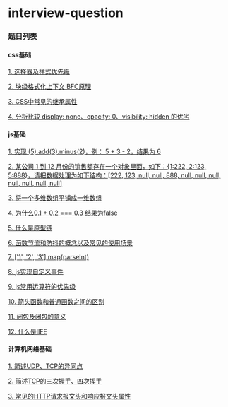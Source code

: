# interview-question

### 题目列表

#### css基础

[1. 选择器及样式优先级](https://github.com/lxinr/interview-question/issues/13)

[2. 块级格式化上下文 BFC原理](https://github.com/lxinr/interview-question/issues/14)

[3. CSS中常见的继承属性](https://github.com/lxinr/interview-question/issues/19)

[4. 分析比较 display: none、opacity: 0、visibility: hidden 的优劣](https://github.com/lxinr/interview-question/issues/20)

#### js基础

[1. 实现 (5).add(3).minus(2)，例： 5 + 3 - 2，结果为 6](https://github.com/lxinr/interview-question/issues/1)

[2. 某公司 1 到 12 月份的销售额存在一个对象里面，如下：{1:222, 2:123, 5:888}，请把数据处理为如下结构：[222, 123, null, null, 888, null, null, null, null, null, null, null]](https://github.com/lxinr/interview-question/issues/2)

[3. 将一个多维数组平铺成一维数组](https://github.com/lxinr/interview-question/issues/3)

[4. 为什么0.1 + 0.2 === 0.3 结果为false](https://github.com/lxinr/interview-question/issues/4)

[5. 什么是原型链](https://github.com/lxinr/interview-question/issues/8)

[6. 函数节流和防抖的概念以及常见的使用场景](https://github.com/lxinr/interview-question/issues/9)

[7. ['1', '2', '3'].map(parseInt)](https://github.com/lxinr/interview-question/issues/10)

[8. js实现自定义事件](https://github.com/lxinr/interview-question/issues/11)

[9. js常用运算符的优先级](https://github.com/lxinr/interview-question/issues/12)

[10. 箭头函数和普通函数之间的区别](https://github.com/lxinr/interview-question/issues/15)

[11. 闭包及闭包的意义](https://github.com/lxinr/interview-question/issues/16)

[12. 什么是IIFE](https://github.com/lxinr/interview-question/issues/17)

#### 计算机网络基础

[1. 简述UDP、TCP的异同点](https://github.com/lxinr/interview-question/issues/5)

[2. 简述TCP的三次握手、四次挥手](https://github.com/lxinr/interview-question/issues/6)

[3. 常见的HTTP请求报文头和响应报文头属性](https://github.com/lxinr/interview-question/issues/7)
